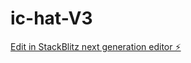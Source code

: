 # ic-hat-V3

[Edit in StackBlitz next generation editor ⚡️](https://stackblitz.com/~/github.com/franck403/ic-hat-V3)